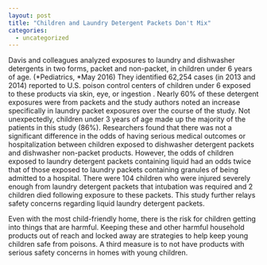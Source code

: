 ```yaml
---
layout: post
title: "Children and Laundry Detergent Packets Don't Mix"
categories:
  - uncategorized
---
```



Davis and colleagues analyzed exposures to laundry and dishwasher detergents in two forms, packet and non-packet, in children under 6 years of age. (*Pediatrics,&nbsp;*May 2016) They identified 62,254 cases (in 2013 and 2014) reported to U.S. poison control centers of children under 6 exposed to these products via skin, eye, or ingestion . Nearly 60% of these detergent exposures were from packets and the study authors noted an increase specifically in laundry packet exposures over the course of the study. Not unexpectedly, children under 3 years of age made up the majority of the patients in this study (86%). Researchers found that there was not a significant difference in the odds of having serious medical outcomes or hospitalization between children exposed to dishwasher detergent packets and dishwasher non-packet products. However, the odds of children exposed to laundry detergent packets containing liquid had an odds twice that of those exposed to laundry packets containing granules of being admitted to a hospital. There were 104 children who were injured severely enough from laundry detergent packets that intubation was required and 2 children died following exposure to these packets. This study further relays safety concerns regarding liquid laundry detergent packets.

Even with the most child-friendly home, there is the risk for children getting into things that are harmful. Keeping these and other harmful household products out of reach and locked away are strategies to help keep young children safe from poisons. A third measure is to not have products with serious safety concerns in homes with young children.